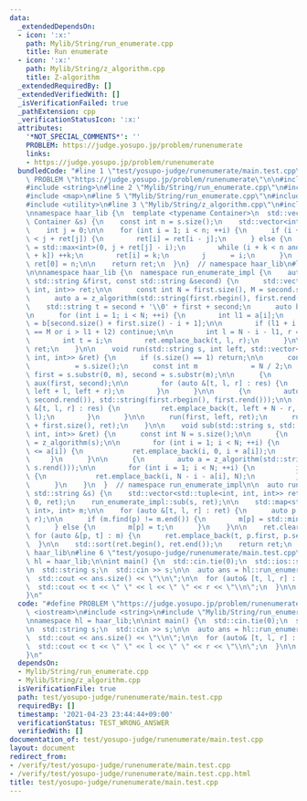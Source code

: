 ```yaml
---
data:
  _extendedDependsOn:
  - icon: ':x:'
    path: Mylib/String/run_enumerate.cpp
    title: Run enumerate
  - icon: ':x:'
    path: Mylib/String/z_algorithm.cpp
    title: Z-algorithm
  _extendedRequiredBy: []
  _extendedVerifiedWith: []
  _isVerificationFailed: true
  _pathExtension: cpp
  _verificationStatusIcon: ':x:'
  attributes:
    '*NOT_SPECIAL_COMMENTS*': ''
    PROBLEM: https://judge.yosupo.jp/problem/runenumerate
    links:
    - https://judge.yosupo.jp/problem/runenumerate
  bundledCode: "#line 1 \"test/yosupo-judge/runenumerate/main.test.cpp\"\n#define\
    \ PROBLEM \"https://judge.yosupo.jp/problem/runenumerate\"\n\n#include <iostream>\n\
    #include <string>\n#line 2 \"Mylib/String/run_enumerate.cpp\"\n#include <algorithm>\n\
    #include <map>\n#line 5 \"Mylib/String/run_enumerate.cpp\"\n#include <tuple>\n\
    #include <utility>\n#line 3 \"Mylib/String/z_algorithm.cpp\"\n#include <vector>\n\
    \nnamespace haar_lib {\n  template <typename Container>\n  std::vector<int> z_algorithm(const\
    \ Container &s) {\n    const int n = s.size();\n    std::vector<int> ret(n, 0);\n\
    \    int j = 0;\n\n    for (int i = 1; i < n; ++i) {\n      if (i + ret[i - j]\
    \ < j + ret[j]) {\n        ret[i] = ret[i - j];\n      } else {\n        int k\
    \ = std::max<int>(0, j + ret[j] - i);\n        while (i + k < n and s[k] == s[i\
    \ + k]) ++k;\n        ret[i] = k;\n        j      = i;\n      }\n    }\n\n   \
    \ ret[0] = n;\n\n    return ret;\n  }\n}  // namespace haar_lib\n#line 8 \"Mylib/String/run_enumerate.cpp\"\
    \n\nnamespace haar_lib {\n  namespace run_enumerate_impl {\n    auto aux(const\
    \ std::string &first, const std::string &second) {\n      std::vector<std::tuple<int,\
    \ int, int>> ret;\n\n      const int N = first.size(), M = second.size();\n\n\
    \      auto a = z_algorithm(std::string(first.rbegin(), first.rend()));\n\n  \
    \    std::string t = second + '\\0' + first + second;\n      auto b        = z_algorithm(t);\n\
    \n      for (int i = 1; i < N; ++i) {\n        int l1 = a[i];\n        int l2\
    \ = b[second.size() + first.size() - i + 1];\n\n        if (l1 + i == N or l2\
    \ == M or i > l1 + l2) continue;\n\n        int l = N - i - l1, r = N + l2;\n\
    \        int t = i;\n        ret.emplace_back(t, l, r);\n      }\n\n      return\
    \ ret;\n    }\n\n    void run(std::string s, int left, std::vector<std::tuple<int,\
    \ int, int>> &ret) {\n      if (s.size() == 1) return;\n\n      const int N  \
    \           = s.size();\n      const int m             = N / 2;\n      const std::string\
    \ first = s.substr(0, m), second = s.substr(m);\n\n      {\n        auto res =\
    \ aux(first, second);\n\n        for (auto &[t, l, r] : res) {\n          ret.emplace_back(t,\
    \ left + l, left + r);\n        }\n      }\n\n      {\n        auto res = aux(std::string(second.rbegin(),\
    \ second.rend()), std::string(first.rbegin(), first.rend()));\n\n        for (auto\
    \ &[t, l, r] : res) {\n          ret.emplace_back(t, left + N - r, left + N -\
    \ l);\n        }\n      }\n\n      run(first, left, ret);\n      run(second, left\
    \ + first.size(), ret);\n    }\n\n    void sub(std::string s, std::vector<std::tuple<int,\
    \ int, int>> &ret) {\n      const int N = s.size();\n\n      {\n        auto a\
    \ = z_algorithm(s);\n\n        for (int i = 1; i < N; ++i) {\n          if (i\
    \ <= a[i]) {\n            ret.emplace_back(i, 0, i + a[i]);\n          }\n   \
    \     }\n      }\n\n      {\n        auto a = z_algorithm(std::string(s.rbegin(),\
    \ s.rend()));\n\n        for (int i = 1; i < N; ++i) {\n          if (i <= a[i])\
    \ {\n            ret.emplace_back(i, N - i - a[i], N);\n          }\n        }\n\
    \      }\n    }\n  }  // namespace run_enumerate_impl\n\n  auto run_enumerate(const\
    \ std::string &s) {\n    std::vector<std::tuple<int, int, int>> ret;\n    run_enumerate_impl::run(s,\
    \ 0, ret);\n    run_enumerate_impl::sub(s, ret);\n\n    std::map<std::pair<int,\
    \ int>, int> m;\n\n    for (auto &[t, l, r] : ret) {\n      auto p = std::make_pair(l,\
    \ r);\n\n      if (m.find(p) != m.end()) {\n        m[p] = std::min(m[p], t);\n\
    \      } else {\n        m[p] = t;\n      }\n    }\n\n    ret.clear();\n\n   \
    \ for (auto &[p, t] : m) {\n      ret.emplace_back(t, p.first, p.second);\n  \
    \  }\n\n    std::sort(ret.begin(), ret.end());\n    return ret;\n  }\n}  // namespace\
    \ haar_lib\n#line 6 \"test/yosupo-judge/runenumerate/main.test.cpp\"\n\nnamespace\
    \ hl = haar_lib;\n\nint main() {\n  std::cin.tie(0);\n  std::ios::sync_with_stdio(false);\n\
    \n  std::string s;\n  std::cin >> s;\n\n  auto ans = hl::run_enumerate(s);\n\n\
    \  std::cout << ans.size() << \"\\n\";\n\n  for (auto& [t, l, r] : ans) {\n  \
    \  std::cout << t << \" \" << l << \" \" << r << \"\\n\";\n  }\n\n  return 0;\n\
    }\n"
  code: "#define PROBLEM \"https://judge.yosupo.jp/problem/runenumerate\"\n\n#include\
    \ <iostream>\n#include <string>\n#include \"Mylib/String/run_enumerate.cpp\"\n\
    \nnamespace hl = haar_lib;\n\nint main() {\n  std::cin.tie(0);\n  std::ios::sync_with_stdio(false);\n\
    \n  std::string s;\n  std::cin >> s;\n\n  auto ans = hl::run_enumerate(s);\n\n\
    \  std::cout << ans.size() << \"\\n\";\n\n  for (auto& [t, l, r] : ans) {\n  \
    \  std::cout << t << \" \" << l << \" \" << r << \"\\n\";\n  }\n\n  return 0;\n\
    }\n"
  dependsOn:
  - Mylib/String/run_enumerate.cpp
  - Mylib/String/z_algorithm.cpp
  isVerificationFile: true
  path: test/yosupo-judge/runenumerate/main.test.cpp
  requiredBy: []
  timestamp: '2021-04-23 23:44:44+09:00'
  verificationStatus: TEST_WRONG_ANSWER
  verifiedWith: []
documentation_of: test/yosupo-judge/runenumerate/main.test.cpp
layout: document
redirect_from:
- /verify/test/yosupo-judge/runenumerate/main.test.cpp
- /verify/test/yosupo-judge/runenumerate/main.test.cpp.html
title: test/yosupo-judge/runenumerate/main.test.cpp
---
```

